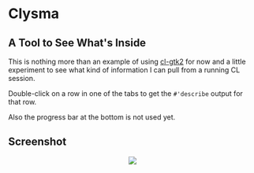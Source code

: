 Clysma
======

A Tool to See What's Inside
---------------------------

This is nothing more than an example of using
[cl-gtk2](http://common-lisp.net/project/cl-gtk2/) for now and a
little experiment to see what kind of information I can pull from a
running CL session.

Double-click on a row in one of the tabs to get the `#'describe`
output for that row.

Also the progress bar at the bottom is not used yet.

Screenshot
----------

<p align="center">
  <img src="http://www.aerique.net/software/clysma/clysma-20100127.jpg">
</p>
